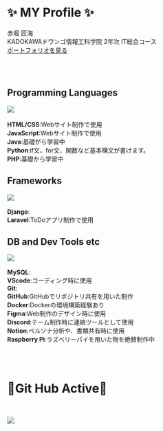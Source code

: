 # ✨ MY Profile ✨
  赤堀 匠海
  <br>
  KADOKAWAドワンゴ情報工科学院 2年次 IT総合コース
  <br>
  [ポートフォリオを見る](https://takumisportfolio.main.jp)
  
<br>
<br>


## Programming Languages
![](https://skillicons.dev/icons?i=html,css,js,java,python,php)
<br>
<br>
**HTML/CSS**:Webサイト制作で使用
<br>
**JavaScript**:Webサイト制作で使用
<br>
**Java**:基礎がら学習中
<br>
**Python**:if文、for文、関数など基本構文が書けます。
<br>
**PHP**:基礎から学習中

## Frameworks
![](https://skillicons.dev/icons?i=django,laravel)
<br>
<br>
**Django**:
<br>
**Laravel**:ToDoアプリ制作で使用



## DB and Dev Tools etc
![](https://skillicons.dev/icons?i=mysql,vscode,git,github,docker,figma,discord,notion,raspberrypi)
<br>
<br>
**MySQL**:
<br>
**VScode**:コーディング時に使用
<br>
**Git**:
<br>
**GitHub**:GitHubでリポジトリ共有を用いた制作
<br>
**Docker**:Dockerの環境構築経験あり
<br>
**Figma**:Web制作のデザイン時に使用
<br>
**Discord**:テーム制作時に連絡ツールとして使用
<br>
**Notion**:ペルソナ分析や、書類共有時に使用
<br>
**Raspberry Pi**:ラズベリーパイを用いた物を絶賛制作中

<br>
<br>

# 🏃Git Hub Active🏃

<br>

![](https://github-readme-stats.vercel.app/api/top-langs?username=Akasan-T)

<!--
**Akasan-T/Akasan-T** is a ✨ _special_ ✨ repository because its `README.md` (this file) appears on your GitHub profile.

Here are some ideas to get you started:

- 🔭 I’m currently working on ...
- 🌱 I’m currently learning ...
- 👯 I’m looking to collaborate on ...
- 🤔 I’m looking for help with ...
- 💬 Ask me about ...
- 📫 How to reach me: ...
- 😄 Pronouns: ...
- ⚡ Fun fact: ...
-->

